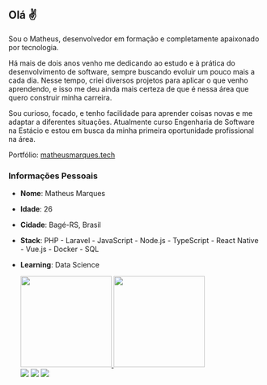## Olá ✌️
Sou o Matheus, desenvolvedor em formação e completamente apaixonado por tecnologia.

Há mais de dois anos venho me dedicando ao estudo e à prática do desenvolvimento de software, sempre buscando evoluir um pouco mais a cada dia. Nesse tempo, criei diversos projetos para aplicar o que venho aprendendo, e isso me deu ainda mais certeza de que é nessa área que quero construir minha carreira.

Sou curioso, focado, e tenho facilidade para aprender coisas novas e me adaptar a diferentes situações. Atualmente curso Engenharia de Software na Estácio e estou em busca da minha primeira oportunidade profissional na área.

Portfólio: <a href="https://matheusmarques.tech/">matheusmarques.tech<a/>
  
### Informações Pessoais

* **Nome**: Matheus Marques
* **Idade**: 26
* **Cidade**: Bagé-RS, Brasil
* **Stack**: PHP - Laravel - JavaScript - Node.js - TypeScript - React Native - Vue.js - Docker - SQL
* **Learning**: Data Science
  

  <div>
            <a href="https://github.com/matheusmrqs4">
            <img loading="lazy" height="180em" src="https://github-readme-stats.vercel.app/api/top-langs/?username=matheusmrqs4&layout=compact&langs_count=7&theme=github_dark_dimmed"/>
            <img loading="lazy" height="180em" src="https://github-readme-stats.vercel.app/api?username=matheusmrqs4&show_icons=true&theme=github_dark_dimmed&include_all_commits=true&count_private=true"/>
              
  </div>

  
  <div>
            <a href="https://twitter.com/m_mrqsphp" target="_blank"><img src="https://img.shields.io/badge/Twitter-1DA1F2?style=for-the-badge&logo=twitter&logoColor=white" target="_blank"></a>
            <a href="https://www.linkedin.com/in/m-marqs1/" target="_blank"><img src="https://img.shields.io/badge/LinkedIn-0077B5?style=for-the-badge&logo=linkedin&logoColor=white" target="_blank"></a>
            <a href="mailto:matheusmrqs4@gmail.com" target="_blank"><img src="https://img.shields.io/badge/Gmail-D14836?style=for-the-badge&logo=gmail&logoColor=white" target="_blank"></a>
  </div>
